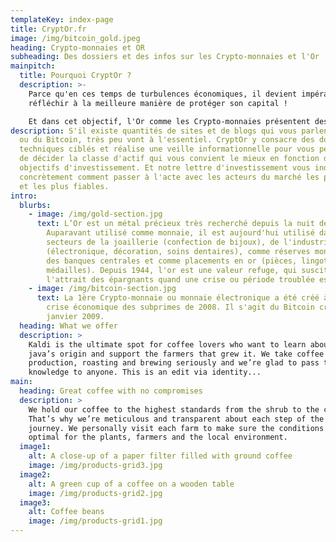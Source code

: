 ```yaml
---
templateKey: index-page
title: CryptOr.fr
image: /img/bitcoin_gold.jpeg
heading: Crypto-monnaies et OR
subheading: Des dossiers et des infos sur les Crypto-monnaies et l'Or
mainpitch:
  title: Pourquoi CryptOr ?
  description: >-
    Parce qu'en ces temps de turbulences économiques, il devient impératif de
    réfléchir à la meilleure manière de protéger son capital !

    Et dans cet objectif, l'Or comme les Crypto-monnaies présentent des caractéristiques très intéressantes.
description: S'il existe quantités de sites et de blogs qui vous parlent de l'Or
  ou du Bitcoin, très peu vont à l'essentiel. CryptOr y consacre des dossiers
  techniques ciblés et réalise une veille informationnelle pour vous permettre
  de décider la classe d'actif qui vous convient le mieux en fonction de vos
  objectifs d'investissement. Et notre lettre d'investissement vous indique
  concrètement comment passer à l'acte avec les acteurs du marché les plus sûrs
  et les plus fiables.
intro:
  blurbs:
    - image: /img/gold-section.jpg
      text: L’Or est un métal précieux très recherché depuis la nuit des temps.
        Auparavant utilisé comme monnaie, il est aujourd'hui utilisé dans les
        secteurs de la joaillerie (confection de bijoux), de l'industrie
        (électronique, décoration, soins dentaires), comme réserves monétaires
        des banques centrales et comme placements en or (pièces, lingots,
        médailles). Depuis 1944, l'or est une valeur refuge, qui suscite
        l'attrait des épargnants quand une crise ou période troublée est en vue.
    - image: /img/bitcoin-section.jpg
      text: La 1ère Crypto-monnaie ou monnaie électronique a été créé à la suite de la
        crise économique des subprimes de 2008. Il s'agit du Bitcoin créé le 3
        janvier 2009.
  heading: What we offer
  description: >
    Kaldi is the ultimate spot for coffee lovers who want to learn about their
    java’s origin and support the farmers that grew it. We take coffee
    production, roasting and brewing seriously and we’re glad to pass that
    knowledge to anyone. This is an edit via identity...
main:
  heading: Great coffee with no compromises
  description: >
    We hold our coffee to the highest standards from the shrub to the cup.
    That’s why we’re meticulous and transparent about each step of the coffee’s
    journey. We personally visit each farm to make sure the conditions are
    optimal for the plants, farmers and the local environment.
  image1:
    alt: A close-up of a paper filter filled with ground coffee
    image: /img/products-grid3.jpg
  image2:
    alt: A green cup of a coffee on a wooden table
    image: /img/products-grid2.jpg
  image3:
    alt: Coffee beans
    image: /img/products-grid1.jpg
---
```

